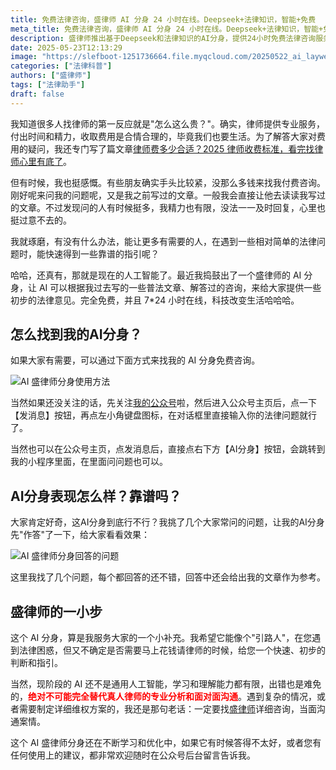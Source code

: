 ```yaml
---
title: 免费法律咨询，盛律师 AI 分身 24 小时在线。Deepseek+法律知识，智能+免费
meta_title: 免费法律咨询，盛律师 AI 分身 24 小时在线。Deepseek+法律知识，智能+免费
description: 盛律师推出基于Deepseek和法律知识的AI分身，提供24小时免费法律咨询服务。用户可通过公众号或小程序，随时就简单法律问题获得初步指引，AI回答还会附上相关普法文章作为参考。此举旨在帮助经济有困难或问题相对简单的朋友快速获取法律信息，但AI咨询不能替代真人律师的专业分析，复杂案件仍需当面详细咨询。
date: 2025-05-23T12:13:29
image: "https://slefboot-1251736664.file.myqcloud.com/20250522_ai_laywer_cover.webp"
categories: ["法律科普"]
authors: ["盛律师"]
tags: ["法律助手"]
draft: false
---
```


我知道很多人找律师的第一反应就是"怎么这么贵？"。确实，律师提供专业服务，付出时间和精力，收取费用是合情合理的，毕竟我们也要生活。为了解答大家对费用的疑问，我还专门写了篇文章[律师费多少合适？2025 律师收费标准，看完找律师心里有底了](https://www.shenglvshi.cn/lawer_price)。

但有时候，我也挺感慨。有些朋友确实手头比较紧，没那么多钱来找我付费咨询。刚好呢来问我的问题呢，又是我之前写过的文章。一般我会直接让他去读读我写过的文章。不过发现问的人有时候挺多，我精力也有限，没法一一及时回复，心里也挺过意不去的。

我就琢磨，有没有什么办法，能让更多有需要的人，在遇到一些相对简单的法律问题时，能快速得到一些靠谱的指引呢？

哈哈，还真有，那就是现在的人工智能了。最近我捣鼓出了一个盛律师的 AI 分身，让 AI 可以根据我过去写的一些普法文章、解答过的咨询，来给大家提供一些初步的法律意见。完全免费，并且 7*24 小时在线，科技改变生活哈哈哈。

## 怎么找到我的AI分身？

如果大家有需要，可以通过下面方式来找我的 AI 分身免费咨询。

<img src="https://slefboot-1251736664.file.myqcloud.com/20250522_ai_laywer_cover.webp" alt="AI 盛律师分身使用方法" style="max-height: 400px;" />

当然如果还没关注的话，先关注[我的公众号](https://www.shenglvshi.cn/contact)啦，然后进入公众号主页后，点一下【发消息】按钮，再点左小角键盘图标，在对话框里直接输入你的法律问题就行了。

当然也可以在公众号主页，点发消息后，直接点右下方【AI分身】按钮，会跳转到我的小程序里面，在里面问问题也可以。

## AI分身表现怎么样？靠谱吗？

大家肯定好奇，这AI分身到底行不行？我挑了几个大家常问的问题，让我的AI分身先"作答"了一下，给大家看看效果：

![AI 盛律师分身回答的问题](https://slefboot-1251736664.file.myqcloud.com/20250522_ai_laywer_cases.webp)

这里我找了几个问题，每个都回答的还不错，回答中还会给出我的文章作为参考。

## 盛律师的一小步

这个 AI 分身，算是我服务大家的一个小补充。我希望它能像个"引路人"，在您遇到法律困惑，但又不确定是否需要马上花钱请律师的时候，给您一个快速、初步的判断和指引。

当然，现阶段的 AI 还不是通用人工智能，学习和理解能力都有限，出错也是难免的，**<span style="color: red;">绝对不可能完全替代真人律师的专业分析和面对面沟通</span>**。遇到复杂的情况，或者需要制定详细维权方案的，我还是那句老话：一定要找[盛律师](https://www.shenglvshi.cn/contact)详细咨询，当面沟通案情。

这个 AI 盛律师分身还在不断学习和优化中，如果它有时候答得不太好，或者您有任何使用上的建议，都非常欢迎随时在公众号后台留言告诉我。
